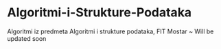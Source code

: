 # Algoritmi-i-Strukture-Podataka
Algoritmi iz predmeta Algoritmi i strukture podataka, FIT Mostar
~ Will be updated soon 

